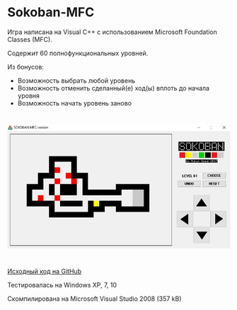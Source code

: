 # Sokoban-MFC

Игра написана на Visual C++  с использованием Microsoft Foundation Classes (MFC).

Содержит 60 полнофункциональных уровней.

Из бонусов:

* Возможность выбрать любой уровень
* Возможность отменить сделанный(е) ход(ы) вплоть до начала уровня
* Возможность начать уровень заново

#

![Screenshot](screenshot.jpg)

#

[Исходный код на GitHub](https://github.com/OsmakRoman/Sokoban-MFC-source-code.git)

 Тестировалась на Windows XP, 7, 10
 
 Скомпилирована на Microsoft Visual Studio 2008 (357 kB)
